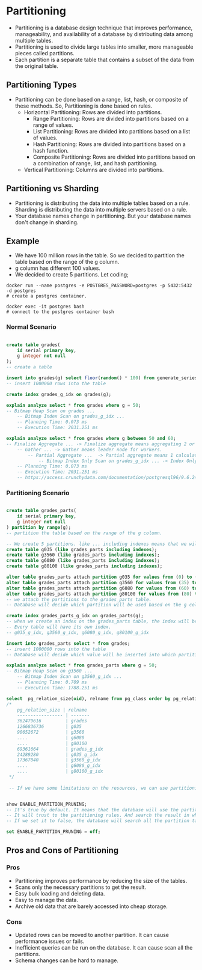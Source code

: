 # Partitioning
- Partitioning is a database design technique that improves performance, manageability, and availability of a database by distributing data among multiple tables.
- Partitioning is used to divide large tables into smaller, more manageable pieces called partitions.
- Each partition is a separate table that contains a subset of the data from the original table.


## Partitioning Types
- Partitioning can be done based on a range, list, hash, or composite of these methods. So, Partitioning is done based on rules.
  - Horizontal Partitioning: Rows are divided into partitions.
    - Range Partitioning: Rows are divided into partitions based on a range of values.
    - List Partitioning: Rows are divided into partitions based on a list of values.
    - Hash Partitioning: Rows are divided into partitions based on a hash function.
    - Composite Partitioning: Rows are divided into partitions based on a combination of range, list, and hash partitioning.
  - Vertical Partitioning: Columns are divided into partitions.

## Partitioning vs Sharding
- Partitioning is distributing the data into multiple tables based on a rule. Sharding is distributing the data into multiple servers based on a rule.
- Your database names change in partitioning. But your database names don't change in sharding.

## Example
- We have 100 million rows in the table. So we decided to partition the table based on the range of the g column.
- g column has different 100 values.
- We decided to create 5 partitions. Let coding;

``` schell
docker run --name postgres -e POSTGRES_PASSWORD=postgres -p 5432:5432 -d postgres
# create a postgres container.

docker exec -it postgres bash
# connect to the postgres container bash
```

### Normal Scenario

```sql

create table grades(
    id serial primary key,
    g integer not null
);
-- create a table

insert into grades(g) select floor(random() * 100) from generate_series(1, 10000000);
-- insert 1000000 rows into the table

create index grades_g_idx on grades(g);

explain analyze select * from grades where g = 50;
-- Bitmap Heap Scan on grades ...
    -- Bitmap Index Scan on grades_g_idx ...
    -- Planning Time: 0.073 ms
    -- Execution Time: 2031.251 ms

explain analyze select * from grades where g between 50 and 60;
-- Finalize Aggregate ... -> Finalize aggregate means aggregating 2 or more stages.
    -- Gather ... -> Gather means leader node for workers.
        -- Partial Aggregate ...  -> Partial aggregate means 1 calculator stage.
            -- Bitmap Index Only Scan on grades_g_idx ... -> Index Only Scan means that the database used only the index to get the result.
    -- Planning Time: 0.073 ms
    -- Execution Time: 2031.251 ms
    -- https://access.crunchydata.com/documentation/postgresql96/9.6.24/parallel-plans.html
```

### Partitioning Scenario

```sql

create table grades_parts(
    id serial primary key,
    g integer not null
) partition by range(g);
-- partition the table based on the range of the g column.

-- We create 5 partitions. like ... including indexes means that we will copy the indexes of the grades_parts table.
create table g035 (like grades_parts including indexes);
create table g3560 (like grades_parts including indexes);
create table g6080 (like grades_parts including indexes);
create table g80100 (like grades_parts including indexes);

alter table grades_parts attach partition g035 for values from (0) to (35);
alter table grades_parts attach partition g3560 for values from (35) to (60);
alter table grades_parts attach partition g6080 for values from (60) to (80);
alter table grades_parts attach partition g80100 for values from (80) to (100);
-- we attach the partitions to the grades_parts table.
-- Database will decide which partition will be used based on the g column.

create index grades_parts_g_idx on grades_parts(g);
-- when we create an index on the grades_parts table, the index will be created on the partitions with partition table specific.
-- Every table will have its own index.
-- g035_g_idx, g3560_g_idx, g6080_g_idx, g80100_g_idx

insert into grades_parts select * from grades;
-- insert 1000000 rows into the table
-- Database will decide which value will be inserted into which partition based on the g column.

explain analyze select * from grades_parts where g = 50;
-- Bitmap Heap Scan on g3560 ...
    -- Bitmap Index Scan on g3560_g_idx ...
    -- Planning Time: 0.709 ms
    -- Execution Time: 1788.251 ms

select  pg_relation_size(oid), relname from pg_class order by pg_relation_size(oid) desc;
/*
    pg_relation_size | relname
    ----------------- | -------
    362479616         | grades
    1266836736        | g035
    90652672          | g3560
    ....              | g6080
    ....              | g80100
    69361664          | grades_g_idx
    24289280          | g035_g_idx
    17367040          | g3560_g_idx
    ....              | g6080_g_idx
    ....              | g80100_g_idx
 */
 
 -- If we have some limitations on the resources, we can use partitioning to reduce the size of the tables.


show ENABLE_PARTITION_PRUNING;
-- It's true by default. It means that the database will use the partitioning to get the result.
-- It will trust to the partitioning rules. And search the result in which partition table based on the partitioning rules.
-- If we set it to false, the database will search all the partition tables to get the result.

set ENABLE_PARTITION_PRUNING = off;
```

## Pros and Cons of Partitioning

### Pros
- Partitioning improves performance by reducing the size of the tables.
- Scans only the necessary partitions to get the result.
- Easy bulk loading and deleting data.
- Easy to manage the data.
- Archive old data that are barely accessed into cheap storage.

### Cons
- Updated rows can be moved to another partition. It can cause performance issues or fails.
- Inefficient queries can be run on the database. It can cause scan all the partitions.
- Schema changes can be hard to manage.
